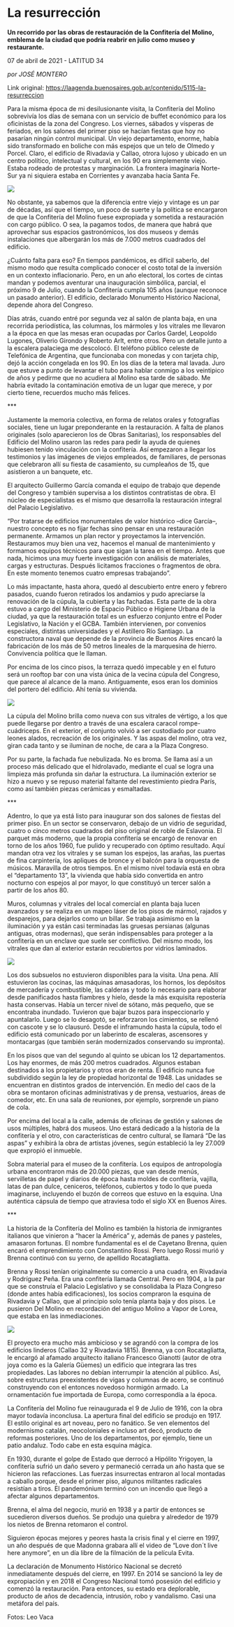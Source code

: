 # La resurrección

**Un recorrido por las obras de restauración de la Confitería del Molino, emblema de la ciudad que podría reabrir en julio como museo y restaurante.**

07 de abril de 2021 - LATITUD 34

_por JOSÉ MONTERO_

Link original: https://laagenda.buenosaires.gob.ar/contenido/5115-la-resurreccion



Para la misma época de mi desilusionante visita, la Confitería del Molino sobrevivía los días de semana con un servicio de buffet económico para los oficinistas de la zona del Congreso. Los viernes, sábados y vísperas de feriados, en los salones del primer piso se hacían fiestas que hoy no pasarían ningún control municipal. Un viejo departamento, enorme, había sido transformado en boliche con más espejos que un telo de Olmedo y Porcel. Claro, el edificio de Rivadavia y Callao, otrora lujoso y ubicado en un centro político, intelectual y cultural, en los 90 era simplemente viejo. Estaba rodeado de protestas y marginación. La frontera imaginaria Norte-Sur ya ni siquiera estaba en Corrientes y avanzaba hacia Santa Fe.




![](https://cdn.flowlikemusic.com/files/images/46007/fe423695-19f2-450d-b6d8-54f78b33648e.jpeg)




No obstante, ya sabemos que la diferencia entre viejo y vintage es un par de décadas, así que el tiempo, un poco de suerte y la política se encargaron de que la Confitería del Molino fuese expropiada y sometida a restauración con cargo público. O sea, la pagamos todos, de manera que habrá que aprovechar sus espacios gastronómicos, los dos museos y demás instalaciones que albergarán los más de 7.000 metros cuadrados del edificio.




¿Cuánto falta para eso? En tiempos pandémicos, es difícil saberlo, del mismo modo que resulta complicado conocer el costo total de la inversión en un contexto inflacionario. Pero, en un año electoral, los cortes de cintas mandan y podemos aventurar una inauguración simbólica, parcial, el próximo 9 de Julio, cuando la Confitería cumpla 105 años (aunque reconoce un pasado anterior). El edificio, declarado Monumento Histórico Nacional, depende ahora del Congreso.




Días atrás, cuando entré por segunda vez al salón de planta baja, en una recorrida periodística, las columnas, los mármoles y los vitrales me llevaron a la época en que las mesas eran ocupadas por Carlos Gardel, Leopoldo Lugones, Oliverio Girondo y Roberto Arlt, entre otros. Pero un detalle junto a la escalera palaciega me descolocó. El teléfono público celeste de Telefónica de Argentina, que funcionaba con monedas y con tarjeta chip, dejó la acción congelada en los 90. En los días de la tetera mal lavada. Juro que estuve a punto de levantar el tubo para hablar conmigo a los veintipico de años y pedirme que no acudiera al Molino esa tarde de sábado. Me habría evitado la contaminación emotiva de un lugar que merece, y por cierto tiene, recuerdos mucho más felices.




\*\*\*




Justamente la memoria colectiva, en forma de relatos orales y fotografías sociales, tiene un lugar preponderante en la restauración. A falta de planos originales (solo aparecieron los de Obras Sanitarias), los responsables del Edificio del Molino usaron las redes para pedir la ayuda de quienes hubiesen tenido vinculación con la confitería. Así empezaron a llegar los testimonios y las imágenes de viejos empleados, de familiares, de personas que celebraron allí su fiesta de casamiento, su cumpleaños de 15, que asistieron a un banquete, etc.




El arquitecto Guillermo García comanda el equipo de trabajo que depende del Congreso y también supervisa a los distintos contratistas de obra. El núcleo de especialistas es el mismo que desarrolla la restauración integral del Palacio Legislativo.




“Por tratarse de edificios monumentales de valor histórico –dice García–, nuestro concepto es no fijar fechas sino pensar en una restauración permanente. Armamos un plan rector y proyectamos la intervención. Restauramos muy bien una vez, hacemos el manual de mantenimiento y formamos equipos técnicos para que sigan la tarea en el tiempo. Antes que nada, hicimos una muy fuerte investigación con análisis de materiales, cargas y estructuras. Después licitamos fracciones o fragmentos de obra. En este momento tenemos cuatro empresas trabajando”.




Lo más impactante, hasta ahora, quedó al descubierto entre enero y febrero pasados, cuando fueron retirados los andamios y pudo apreciarse la renovación de la cúpula, la cubierta y las fachadas. Esta parte de la obra estuvo a cargo del Ministerio de Espacio Público e Higiene Urbana de la ciudad, ya que la restauración total es un esfuerzo conjunto entre el Poder Legislativo, la Nación y el GCBA. También intervienen, por convenios especiales, distintas universidades y el Astillero Río Santiago. La constructora naval que depende de la provincia de Buenos Aires encaró la fabricación de los más de 50 metros lineales de la marquesina de hierro. Convivencia política que le llaman.




Por encima de los cinco pisos, la terraza quedó impecable y en el futuro será un rooftop bar con una vista única de la vecina cúpula del Congreso, que parece al alcance de la mano. Antiguamente, esos eran los dominios del portero del edificio. Ahí tenía su vivienda.




![](https://cdn.flowlikemusic.com/files/images/46008/47e42668-eae3-43f1-9bae-33e409abd9da.jpeg)




La cúpula del Molino brilla como nueva con sus vitrales de vértigo, a los que puede llegarse por dentro a través de una escalera caracol rompe-cuádriceps. En el exterior, el conjunto volvió a ser custodiado por cuatro leones alados, recreación de los originales. Y las aspas del molino, otra vez, giran cada tanto y se iluminan de noche, de cara a la Plaza Congreso.




Por su parte, la fachada fue nebulizada. No es broma. Se llama así a un proceso más delicado que el hidrolavado, mediante el cual se logra una limpieza más profunda sin dañar la estructura. La iluminación exterior se hizo a nuevo y se repuso material faltante del revestimiento piedra París, como así también piezas cerámicas y esmaltadas.




\*\*\*




Adentro, lo que ya está listo para inaugurar son dos salones de fiestas del primer piso. En un sector se conservaron, debajo de un vidrio de seguridad, cuatro o cinco metros cuadrados del piso original de roble de Eslavonia. El parquet más moderno, que la propia confitería se encargó de renovar en torno de los años 1960, fue pulido y recuperado con óptimo resultado. Aquí mandan otra vez los vitrales y se suman los espejos, las arañas, las puertas de fina carpintería, los apliques de bronce y el balcón para la orquesta de músicos. Maravilla de otros tiempos. En el mismo nivel todavía está en obra el “departamento 13”, la vivienda que había sido convertida en antro nocturno con espejos al por mayor, lo que constituyó un tercer salón a partir de los años 80.




Muros, columnas y vitrales del local comercial en planta baja lucen avanzados y se realiza en un mapeo láser de los pisos de mármol, rajados y desparejos, para dejarlos como un billar. Se trabaja asimismo en la iluminación y ya están casi terminadas las gruesas persianas (algunas antiguas, otras modernas), que serán indispensables para proteger a la confitería en un enclave que suele ser conflictivo. Del mismo modo, los vitrales que dan al exterior estarán recubiertos por vidrios laminados.




![](https://cdn.flowlikemusic.com/files/images/46009/820d5d37-84e6-4736-98d0-1faca034c400.jpeg)




Los dos subsuelos no estuvieron disponibles para la visita. Una pena. Allí estuvieron las cocinas, las máquinas amasadoras, los hornos, los depósitos de mercadería y combustible, las calderas y todo lo necesario para elaborar desde panificados hasta fiambres y hielo, desde la más exquisita repostería hasta conservas. Había un tercer nivel de sótano, más pequeño, que se encontraba inundado. Tuvieron que bajar buzos para inspeccionarlo y apuntalarlo. Luego se lo desagotó, se reforzaron los cimientos, se rellenó con cascote y se lo clausuró. Desde el inframundo hasta la cúpula, todo el edificio está comunicado por un laberinto de escaleras, ascensores y montacargas (que también serán modernizados conservando su impronta).




En los pisos que van del segundo al quinto se ubican los 12 departamentos. Los hay enormes, de más 200 metros cuadrados. Algunos estaban destinados a los propietarios y otros eran de renta. El edificio nunca fue subdividido según la ley de propiedad horizontal de 1948. Las unidades se encuentran en distintos grados de intervención. En medio del caos de la obra se montaron oficinas administrativas y de prensa, vestuarios, áreas de comedor, etc. En una sala de reuniones, por ejemplo, sorprende un piano de cola.




Por encima del local a la calle, además de oficinas de gestión y salones de usos múltiples, habrá dos museos. Uno estará dedicado a la historia de la confitería y el otro, con características de centro cultural, se llamará “De las aspas” y exhibirá la obra de artistas jóvenes, según estableció la ley 27.009 que expropió el inmueble.




Sobra material para el museo de la confitería. Los equipos de antropología urbana encontraron más de 20.000 piezas, que van desde menús, servilletas de papel y diarios de época hasta moldes de confitería, vajilla, latas de pan dulce, ceniceros, teléfonos, cubiertos y todo lo que pueda imaginarse, incluyendo el buzón de correos que estuvo en la esquina. Una auténtica cápsula de tiempo que atraviesa todo el siglo XX en Buenos Aires.




\*\*\*




La historia de la Confitería del Molino es también la historia de inmigrantes italianos que vinieron a “hacer la América” y, además de panes y pasteles, amasaron fortunas. El nombre fundamental es el de Cayetano Brenna, quien encaró el emprendimiento con Constantino Rossi. Pero luego Rossi murió y Brenna continuó con su yerno, de apellido Rocatagliatta.




Brenna y Rossi tenían originalmente su comercio a una cuadra, en Rivadavia y Rodríguez Peña. Era una confitería llamada Central. Pero en 1904, a la par que se construía el Palacio Legislativo y se consolidaba la Plaza Congreso (donde antes había edificaciones), los socios compraron la esquina de Rivadavia y Callao, que al principio solo tenía planta baja y dos pisos. Le pusieron Del Molino en recordación del antiguo Molino a Vapor de Lorea, que estaba en las inmediaciones.




![](https://cdn.flowlikemusic.com/files/images/46010/a93325e5-d8e1-49bd-b4de-9ecdc51d76f5.jpeg)




El proyecto era mucho más ambicioso y se agrandó con la compra de los edificios linderos (Callao 32 y Rivadavia 1815). Brenna, ya con Rocatagliatta, le encargó al afamado arquitecto italiano Francesco Gianotti (autor de otra joya como es la Galería Güemes) un edificio que integrara las tres propiedades. Las labores no debían interrumpir la atención al público. Así, sobre estructuras preexistentes de vigas y columnas de acero, se continuó construyendo con el entonces novedoso hormigón armado. La ornamentación fue importada de Europa, como correspondía a la época.




La Confitería del Molino fue reinaugurada el 9 de Julio de 1916, con la obra mayor todavía inconclusa. La apertura final del edificio se produjo en 1917. El estilo original es art noveau, pero no fanático. Se ven elementos del modernismo catalán, neocoloniales e incluso art decó, producto de reformas posteriores. Uno de los departamentos, por ejemplo, tiene un patio andaluz. Todo cabe en esta esquina mágica.




En 1930, durante el golpe de Estado que derrocó a Hipólito Yrigoyen, la confitería sufrió un daño severo y permaneció cerrada un año hasta que se hicieron las refacciones. Las fuerzas insurrectas entraron al local montadas a caballo porque, desde el primer piso, algunos militantes radicales resistían a tiros. El pandemónium terminó con un incendio que llegó a afectar algunos departamentos.




Brenna, el alma del negocio, murió en 1938 y a partir de entonces se sucedieron diversos dueños. Se produjo una quiebra y alrededor de 1979 los nietos de Brenna retomaron el control.




Siguieron épocas mejores y peores hasta la crisis final y el cierre en 1997, un año después de que Madonna grabara allí el video de “Love don´t live here anymore”, en un día libre de la filmación de la película Evita.




La declaración de Monumento Histórico Nacional se decretó inmediatamente después del cierre, en 1997. En 2014 se sancionó la ley de expropiación y en 2018 el Congreso Nacional tomó posesión del edificio y comenzó la restauración. Para entonces, su estado era deplorable, producto de años de decadencia, intrusión, robo y vandalismo. Casi una metáfora del país.




Fotos: Leo Vaca




